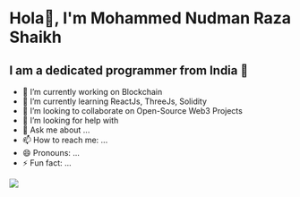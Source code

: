 # Hola👋, I'm Mohammed Nudman Raza Shaikh
## I am a dedicated programmer from India 💙


- 🔭 I’m currently working on Blockchain
- 🌱 I’m currently learning ReactJs, ThreeJs, Solidity
- 👯 I’m looking to collaborate on Open-Source Web3 Projects
- 🤔 I’m looking for help with 
- 💬 Ask me about ...
- 📫 How to reach me: ...
- 😄 Pronouns: ...
- ⚡ Fun fact: ...

<img src="https://github-readme-stats.vercel.app/api?username=mohammednudman&&show_icons=true&title_color=ffffff&icon_color=bb2acf&text_color=daf7dc&bg_color=151515">
